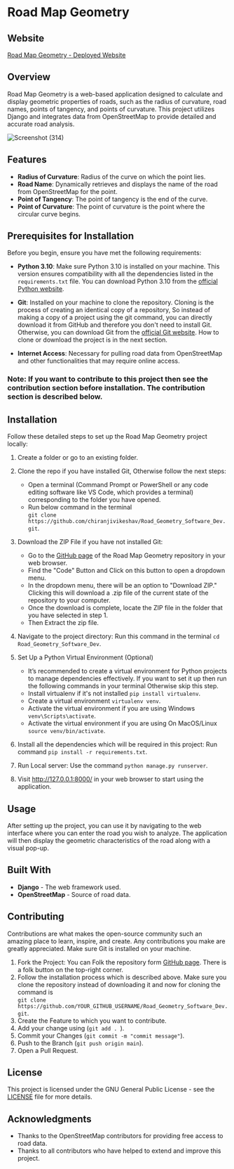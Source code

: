 # Road Map Geometry
## Website 
[Road Map Geometry - Deployed Website](https://road-geometry-software-dev.onrender.com/)
## Overview
Road Map Geometry is a web-based application designed to calculate and display geometric properties of roads, such as the radius of curvature, road names, points of tangency, and points of curvature. This project utilizes Django and integrates data from OpenStreetMap to provide detailed and accurate road analysis.

![Screenshot (314)](https://github.com/chiranjivikeshav/Road_Geometry_Software_Dev/assets/117706982/cee4a416-59e0-4002-9984-a1f90c8dedd3)

## Features
- **Radius of Curvature**:   Radius of the curve on which the point lies.
- **Road Name**:   Dynamically retrieves and displays the name of the road from OpenStreetMap for the point.
- **Point of Tangency**:   The point of tangency is the end of the curve. 
- **Point of Curvature**:   The point of curvature is the point where the circular curve begins.

## Prerequisites for Installation

Before you begin, ensure you have met the following requirements:

- **Python 3.10**: Make sure Python 3.10 is installed on your machine. This version ensures compatibility with all the dependencies listed in the `requirements.txt` file. You can download Python 3.10 from the [official Python website](https://www.python.org/downloads/release/python-3100/).
- **Git**: Installed on your machine to clone the repository. Cloning is the process of creating an identical copy of a repository, So instead of making a copy of a project using the git command, you can directly download it from GitHub and therefore you don't need to install Git. Otherwise, you can download Git from the [official Git website](https://git-scm.com/downloads).
How to clone or download the project is in the next section.
  
- **Internet Access**: Necessary for pulling road data from OpenStreetMap and other functionalities that may require online access.
### Note: If you want to contribute to this project then see the contribution section before installation. The contribution section is described below.
## Installation
Follow these detailed steps to set up the Road Map Geometry project locally:
1. Create a folder or go to an existing folder.
2. Clone the repo if you have installed Git, Otherwise follow the next steps:
   - Open a terminal (Command Prompt or PowerShell or any code editing software like VS Code, which provides a terminal) 
    corresponding to the folder you have opened.
   - Run below command in the terminal<br>
     `git clone https://github.com/chiranjivikeshav/Road_Geometry_Software_Dev.git`.
3. Download the ZIP File if you have not installed Git: 
   - Go to the [GitHub page](https://github.com/chiranjivikeshav/Road_Geometry_Software_Dev) of the Road Map Geometry 
     repository in your web browser.
   - Find the "Code" Button and Click on this button to open a dropdown menu.
   - In the dropdown menu, there will be an option to "Download ZIP." Clicking this will download a .zip file of the current 
     state of the repository to your computer.
   - Once the download is complete, locate the ZIP file in the folder that you have selected in step 1.
   - Then Extract the zip file.
  
4. Navigate to the project directory: Run this command in the terminal `cd Road_Geometry_Software_Dev`.
5. Set Up a Python Virtual Environment (Optional)
   - It’s recommended to create a virtual environment for Python projects to manage dependencies effectively. If you want to 
     set it up then run the following commands in your terminal Otherwise skip this step.
   - Install virtualenv if it's not installed `pip install virtualenv`.
   - Create a virtual environment `virtualenv venv`.
   - Activate the virtual environment if you are using Windows `venv\Scripts\activate`.
   - Activate the virtual environment if you are using On MacOS/Linux `source venv/bin/activate`.

3. Install all the dependencies which will be required in this project: Run command `pip install -r requirements.txt`.

4. Run Local server: Use the command `python manage.py runserver`.

6. Visit http://127.0.0.1:8000/ in your web browser to start using the application.
## Usage
After setting up the project, you can use it by navigating to the web interface where you can enter the road you wish to analyze. The application will then display the geometric characteristics of the road along with a visual pop-up.
## Built With
- **Django** - The web framework used.
- **OpenStreetMap** - Source of road data.
  
## Contributing
Contributions are what makes the open-source community such an amazing place to learn, inspire, and create. Any contributions you make are greatly appreciated. Make sure Git is installed on your machine. 

1. Fork the Project: You can Folk the repository form [GitHub page](https://github.com/chiranjivikeshav/Road_Geometry_Software_Dev). There is a folk button on the top-right corner.
2. Follow the installation process which is described above. Make sure you clone the repository instead of downloading it and 
now for cloning the command is <br>
`git clone https://github.com/YOUR_GITHUB_USERNAME/Road_Geometry_Software_Dev.git`.
4. Create the Feature to which you want to contribute.
5. Add your change using (`git add . `).
6. Commit your Changes (`git commit -m "commit message"`).
7. Push to the Branch (`git push origin main`).
8. Open a Pull Request.
## License
This project is licensed under the GNU General Public License - see the [LICENSE](https://github.com/chiranjivikeshav/Road_Geometry_Software_Dev/blob/main/LICENSE) file for more details.

## Acknowledgments
- Thanks to the OpenStreetMap contributors for providing free access to road data.
- Thanks to all contributors who have helped to extend and improve this project.
